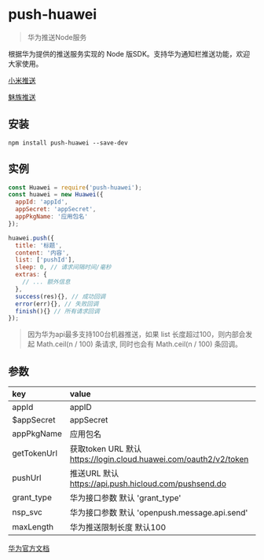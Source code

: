 # push-huawei

> 华为推送Node服务

根据华为提供的推送服务实现的 Node 版SDK。支持华为通知栏推送功能，欢迎大家使用。

[小米推送](https://www.npmjs.com/package/push-xiaomi)

[魅族推送](https://www.npmjs.com/package/push-meizu)


## 安装
```
npm install push-huawei --save-dev
```

## 实例
```javascript
const Huawei = require('push-huawei');
const huawei = new Huawei({
  appId: 'appId',
  appSecret: 'appSecret',
  appPkgName: '应用包名'
});

huawei.push({
  title: '标题',
  content: '内容',
  list: ['pushId'], 
  sleep: 0, // 请求间隔时间/毫秒
  extras: {
    // ... 额外信息
  },
  success(res){}, // 成功回调
  error(err){}, // 失败回调
  finish(){} // 所有请求回调
});
```

> 因为华为api最多支持100台机器推送，如果 list 长度超过100，则内部会发起 Math.ceil(n / 100) 条请求, 同时也会有 Math.ceil(n / 100) 条回调。

## 参数

| key | value |
|:----|:----|
|appId|appID|
|$appSecret|appSecret|
|appPkgName|应用包名|
|getTokenUrl|获取token URL 默认 https://login.cloud.huawei.com/oauth2/v2/token|
|pushUrl|推送URL 默认 https://api.push.hicloud.com/pushsend.do|
|grant_type|华为接口参数 默认 'grant_type'|
|nsp_svc|华为接口参数 默认 'openpush.message.api.send'|
|maxLength|华为推送限制长度 默认100|


[华为官方文档](https://developer.huawei.com/consumer/cn/service/hms/catalog/huaweipush_agent.html?page=hmssdk_huaweipush_api_reference_agent_s1)